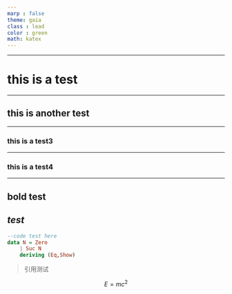 ```yaml
---
marp : false
theme: gaia
class : lead
color : green
math: katex
---
```

---
# this is a test
---
## this is another test
---
### this is a test3
---
### this is a test4
---
**bold test**
---
*test*
---
```haskell
--code test here
data N = Zero 
    | Suc N
    deriving (Eq,Show) 
```

>引用测试

$$
E = mc^2 
$$
